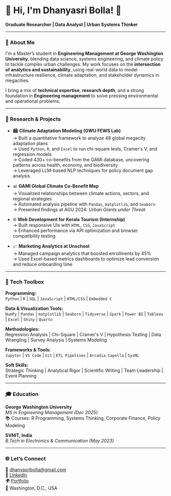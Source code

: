 # 👋 Hi, I'm Dhanyasri Bolla! 🌱  
**Graduate Researcher | Data Analyst | Urban Systems Thinker**

---

### 📌 About Me  
I'm a Master’s student in **Engineering Management at George Washington University**, blending data science, systems engineering, and climate policy to tackle complex urban challenges. My work focuses on the **intersection of analytics and sustainability**, using real-world data to model infrastructure resilience, climate adaptation, and stakeholder dynamics in megacities.

I bring a mix of **technical expertise**, **research depth**, and a strong foundation in **Engineering management** to solve pressing environmental and operational problems.

---

### 🔬 Research & Projects  

- 🏙️ **Climate Adaptation Modeling (GWU FEWS Lab)**  
  → Built a quantitative framework to analyze 48 global megacity adaptation plans  
  → Used `Python`, `R`, and `Excel` to run chi-square tests, Cramer's V, and regression models  
  → Coded 430+ co-benefits from the GAMI database, uncovering patterns across health, economy, and biodiversity  
  → Leveraged LLM-based NLP techniques for policy document gap analysis  

- 📊 **GAMI Global Climate Co-Benefit Map**  
  → Visualized relationships between climate actions, sectors, and regional strategies  
  → Automated analysis pipeline with `Pandas`, `matplotlib`, and `Seaborn`  
  → Presented findings at AGU 2024: *Urban Giants under Threat*

- 🌐 **Web Development for Kerala Tourism (Internship)**  
  → Built responsive UIs with `HTML`, `CSS`, `JavaScript`  
  → Enhanced performance via API optimization and browser compatibility testing  

- 📈 **Marketing Analytics at Unschool**  
  → Managed campaign analytics that boosted enrollments by 45%  
  → Used Excel-based metrics dashboards to optimize lead conversion and reduce onboarding time  

---

### 🧰 Tech Toolbox  

**Programming:**  
`Python` | `R` | `SQL` | `JavaScript` | `HTML/CSS` | `Embedded C`

**Data & Visualization Tools:**  
`NumPy` | `Pandas` | `matplotlib` | `Seaborn` | `Tidyverse` | `Spark` | `Power BI` | `Tableau` | `Excel` | `Shiny` | `Quarto`  

**Methodologies:**  
Regression Analysis | Chi-Square | Cramer's V | Hypothesis Testing | Data Wrangling | Survey Analysis | Systems Modeling  

**Frameworks & Tools:**  
`Jupyter` | `VS Code` | `Git` | `ETL Pipelines` | `Arcadia Capella` | `SysML`  

**Soft Skills:**  
Strategic Thinking | Analytical Rigor | Scientific Writing | Team Leadership | Event Planning  

---

### 🎓 Education  
**George Washington University**  
*MS in Engineering Management (Dec 2025)*  
📚 Courses: R Programming, Systems Thinking, Corporate Finance, Policy Modeling  

**SVNIT, India**  
*B.Tech in Electronics & Communication (May 2023)*  

---

### 🌐 Let’s Connect  

📧 dhanyasribolla@gmail.com  
🔗 [LinkedIn](https://www.linkedin.com/in/dhanyasribolla)  
🌍 [Portfolio](https://dhanyasri135.github.io/dhanyasri-portfolio)  
📍 Washington, D.C., USA  


